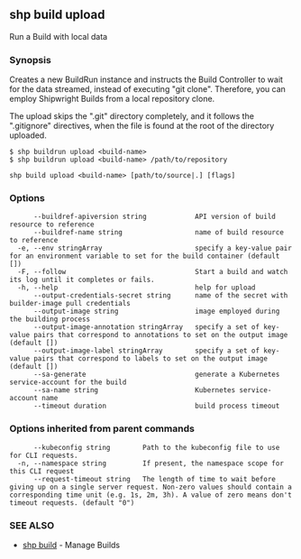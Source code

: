 ## shp build upload

Run a Build with local data

### Synopsis


Creates a new BuildRun instance and instructs the Build Controller to wait for the data streamed,
instead of executing "git clone". Therefore, you can employ Shipwright Builds from a local repository
clone.

The upload skips the ".git" directory completely, and it follows the ".gitignore" directives, when
the file is found at the root of the directory uploaded.

	$ shp buildrun upload <build-name>
	$ shp buildrun upload <build-name> /path/to/repository


```
shp build upload <build-name> [path/to/source|.] [flags]
```

### Options

```
      --buildref-apiversion string            API version of build resource to reference
      --buildref-name string                  name of build resource to reference
  -e, --env stringArray                       specify a key-value pair for an environment variable to set for the build container (default [])
  -F, --follow                                Start a build and watch its log until it completes or fails.
  -h, --help                                  help for upload
      --output-credentials-secret string      name of the secret with builder-image pull credentials
      --output-image string                   image employed during the building process
      --output-image-annotation stringArray   specify a set of key-value pairs that correspond to annotations to set on the output image (default [])
      --output-image-label stringArray        specify a set of key-value pairs that correspond to labels to set on the output image (default [])
      --sa-generate                           generate a Kubernetes service-account for the build
      --sa-name string                        Kubernetes service-account name
      --timeout duration                      build process timeout
```

### Options inherited from parent commands

```
      --kubeconfig string        Path to the kubeconfig file to use for CLI requests.
  -n, --namespace string         If present, the namespace scope for this CLI request
      --request-timeout string   The length of time to wait before giving up on a single server request. Non-zero values should contain a corresponding time unit (e.g. 1s, 2m, 3h). A value of zero means don't timeout requests. (default "0")
```

### SEE ALSO

* [shp build](shp_build.md)	 - Manage Builds

